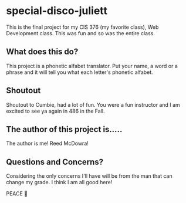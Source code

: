# special-disco-juliett
This is the final project for my CIS 376 (my favorite class), Web Development class. This was fun and so was the entire class.

## What does this do?
This project is a phonetic alfabet translator. Put your name, a word or a phrase and it will tell you what each letter's phonetic alfabet.

## Shoutout 
Shoutout to Cumbie, had a lot of fun. You were a fun instructor and I am excited to see ya again in 486 in the Fall.

## The author of this project is.....
The author is me! Reed McDowra! 

## Questions and Concerns?
Considering the only concerns I'll have will be from the man that can change my grade. I think I am all good here!

PEACE 🖖 
